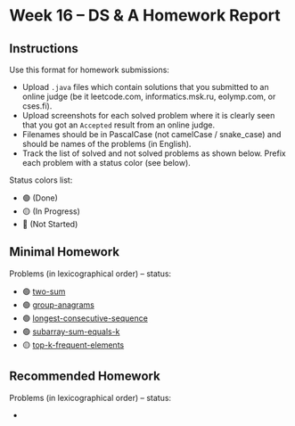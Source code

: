 # Week 16 – DS & A Homework Report

## Instructions

Use this format for homework submissions:

- Upload `.java` files which contain solutions that you submitted to an online judge (be it leetcode.com, informatics.msk.ru, eolymp.com, or cses.fi).
- Upload screenshots for each solved problem where it is clearly seen that you got an `Accepted` result from an online judge.
- Filenames should be in PascalCase (not camelCase / snake_case) and should be names of the problems (in English).
- Track the list of solved and not solved problems as shown below. Prefix each problem with a status color (see below).

Status colors list:

- 🟢 (Done)
- 🟡 (In Progress)
- 🔴 (Not Started)

## Minimal Homework

Problems (in lexicographical order) – status:

- 🟢 [two-sum](https://leetcode.com/problems/two-sum/)
- 🟢 [group-anagrams](https://leetcode.com/problems/group-anagrams/)
- 🟢 [longest-consecutive-sequence](https://leetcode.com/problems/longest-consecutive-sequence/)
- 🟢 [subarray-sum-equals-k](https://leetcode.com/problems/subarray-sum-equals-k/)
- 🟡 [top-k-frequent-elements](https://leetcode.com/problems/top-k-frequent-elements/)
  
## Recommended Homework

Problems (in lexicographical order) – status:

- 
